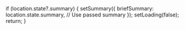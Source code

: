 if (location.state?.summary) {
          setSummary({
            briefSummary: location.state.summary, // Use passed summary
          });
          setLoading(false);
          return;
        }
